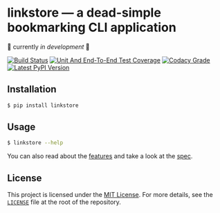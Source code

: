 # linkstore — a dead-simple bookmarking CLI application
:construction: currently *in development* :construction:

[![Build Status][travis-image]][travis-url]
[![Unit And End-To-End Test Coverage][coveralls-image]][coveralls-url]
[![Codacy Grade][codacy-image]][codacy-url]
[![Latest PyPI Version][pypi-image]][pypi-url]

## Installation

```bash
$ pip install linkstore
```

## Usage


```bash
$ linkstore --help
```

You can also read about the [features](./spec/features)
and take a look at the [spec](./spec).


## License

This project is licensed under the
[MIT License](https://opensource.org/licenses/MIT).
For more details, see the [`LICENSE`](./LICENSE) file
at the root of the repository.



[travis-image]:    https://api.travis-ci.org/angelsanz/linkstore.svg?branch=master
[travis-url]:      https://travis-ci.org/angelsanz/linkstore
[coveralls-image]: https://coveralls.io/repos/angelsanz/linkstore/badge.svg?branch=master&service=github
[coveralls-url]:   https://coveralls.io/github/angelsanz/linkstore?branch=master
[codacy-image]:    https://api.codacy.com/project/badge/c1c6e18f226e4b76a931972ba99d9add
[codacy-url]:      https://www.codacy.com/app/angelsanzgit/linkstore
[pypi-image]:      https://img.shields.io/pypi/v/linkstore.svg
[pypi-url]:        https://pypi.python.org/pypi/linkstore

